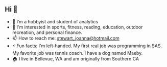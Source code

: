 ## Hi 👋
- 🔭 I’m a hobbyist and student of analytics
- 🌱 I'm interested in sports, fitness, reading, education, outdoor recreation, and personal finance.
- 📫 How to reach me: stewart_joanna@hotmail.com
- ⚡ Fun facts: I'm left-handed. My first real job was programming in SAS. My favorite job was tennis coach. I have a dog named Maeby.
- 🏠 I live in Bellevue, WA and am originally from Southern CA

